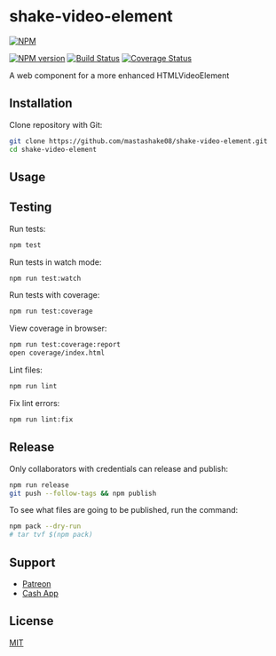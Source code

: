 # shake-video-element

[![NPM](https://nodei.co/npm/shake-video-element.png)](https://nodei.co/npm/shake-video-element/)

[![NPM version](https://img.shields.io/npm/v/shake-video-element.svg)](https://www.npmjs.com/package/shake-video-element)
[![Build Status](https://travis-ci.org/mastashake08/shake-video-element.svg?branch=master)](https://travis-ci.org/mastashake08/shake-video-element)
[![Coverage Status](https://coveralls.io/repos/github/mastashake08/shake-video-element/badge.svg?branch=master)](https://coveralls.io/github/mastashake08/shake-video-element?branch=master)

A web component for a more enhanced HTMLVideoElement

## Installation

Clone repository with Git:

```sh
git clone https://github.com/mastashake08/shake-video-element.git
cd shake-video-element
```

## Usage
<shake-video src=""/>

## Testing

Run tests:

```sh
npm test
```

Run tests in watch mode:

```sh
npm run test:watch
```

Run tests with coverage:

```sh
npm run test:coverage
```

View coverage in browser:

```sh
npm run test:coverage:report
open coverage/index.html
```

Lint files:

```sh
npm run lint
```

Fix lint errors:

```sh
npm run lint:fix
```

## Release

Only collaborators with credentials can release and publish:

```sh
npm run release
git push --follow-tags && npm publish
```

To see what files are going to be published, run the command:

```sh
npm pack --dry-run
# tar tvf $(npm pack)
```

## Support

- [Patreon](https://patreon.com/mastashake08)
- [Cash App](https://cash.me/$mastashake08)

## License

[MIT](https://github.com/mastashake08/shake-video-element/blob/master/LICENSE)

